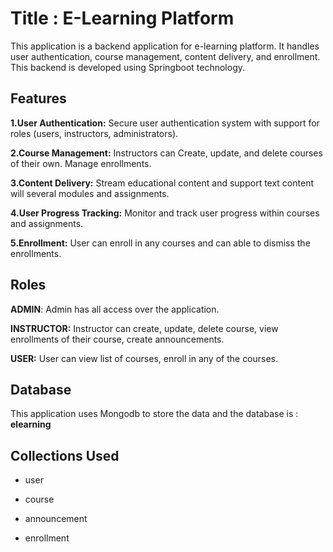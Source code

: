 # Title : E-Learning Platform

This application is a backend application for e-learning platform. It handles user authentication, course management, content delivery, and enrollment. This backend is developed using Springboot technology.

## Features 

**1.User Authentication:** Secure user authentication system with support for roles (users, instructors, administrators).


**2.Course Management:** Instructors can Create, update, and delete courses of their own. Manage enrollments.


**3.Content Delivery:** Stream educational content and support text content will several modules and assignments.


**4.User Progress Tracking:** Monitor and track user progress within courses and assignments.


**5.Enrollment:** User can enroll in any courses and can able to dismiss the enrollments.

## Roles

**ADMIN**: Admin has all access over the application.


**INSTRUCTOR:** Instructor can create, update, delete course, view enrollments of their course, create announcements.


**USER:** User can view list of courses, enroll in any of the courses.

## Database

This application uses Mongodb to store the data and the database is : **elearning**

## Collections Used 

+ user

+ course

+ announcement

+ enrollment
